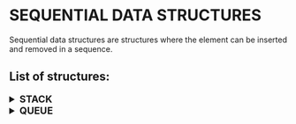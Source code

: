 # SEQUENTIAL DATA STRUCTURES

Sequential data structures are structures where the element can be inserted and removed in a sequence.

## List of structures:

<details>

<summary style="font-size: 1.25em; font-weight: bold">STACK</summary>

The stack is a last element in and first out data structure that can be customized using the preprocessor.

```c++
// macro settings to define stack properties before including library
#define STACK_DATA_TYPE [type]   // defines the data type to store
#define STACK_SIZE      [size]   // defines the maximum positive array size
#define STACK_ASSERT    [assert] // defines the assert function for invalid states
#include "stack.h"
```

The stack structure is made out of the array that stores the elements and a size variable to get the current element count.

```c++
typedef struct stack {
    STACK_DATA_TYPE elements[STACK_SIZE]; // elements array
    size_t size;                          // size of stack
} stack_s;
```

### Create

Creates an empty stack structure.

```c++
stack_s create_stack(void);
```

```c++
#define STACK_DATA_TYPE int
#include "stack.h"

int main() {
    stack_s stack = create_stack();
    
    // do something
    
    return 0;
}
```

### Destroy

Destroys stack and all elements in it.

```c++
typedef void (*destroy_stack_fn) (STACK_DATA_TYPE * element);
void destroy_stack(stack_s * stack, const destroy_stack_fn destroy);
```

```c++
#define STACK_DATA_TYPE char*
#include "stack.h"

#include <stdlib.h>

void destroy_string(STACK_DATA_TYPE * string) {
    free(*string);
    (*string) = NULL;
}

int main() {
    stack_s stack = create_stack();
    
    // do something
    
    destroy_stack(&stack, destroy_string);
    
    return 0;
}
```

### Clear

Clears all elements in stack.

```c++
typedef void (*destroy_stack_fn) (STACK_DATA_TYPE * element);
void clear_stack(stack_s * stack, const destroy_stack_fn destroy);
```

```c++
#define STACK_DATA_TYPE char*
#include "stack.h"

#include <stdlib.h>

void destroy_string(STACK_DATA_TYPE * string) {
    free(*string);
    (*string) = NULL;
}

int main() {
    stack_s stack = create_stack();
    
    // do something
    
    clear_stack(&stack, destroy_string);
    
    // do something anew
    
    destroy_stack(&stack, destroy_string);
    
    return 0;
}
```

### Is empty

Checks if stack is empty.

```c++
bool is_empty_stack(const stack_s * stack);
```

```c++
#define STACK_DATA_TYPE int
#include "stack.h"

int main() {
    stack_s stack = create_stack();
    
    // do something
    
    while (!is_empty_stack(&stack)) {
        // do something while stack is not empty
    }

    return 0;
}
```

### Is full

Checks if stack is full.

```c++
bool is_full_stack(const stack_s * stack);
```

```c++
#define STACK_DATA_TYPE int
#include "stack.h"

int main() {
    stack_s stack = create_stack();
        
    while (!is_full_stack(&stack)) {
        // do something while stack is not full
    }

    return 0;
}
```

### Peep

Gets element at the top of the stack without removing it.

```c++
STACK_DATA_TYPE peep_stack(const stack_s * stack);
```

```c++
#define STACK_DATA_TYPE int
#include "stack.h"

int main() {
    stack_s stack = create_stack();
    
    // do something
    
    STACK_DATA_TYPE element = peep_stack(&stack);
    
    // do something with top element

    return 0;
}
```

### Push

Pushes the element to the top of the stack.

```c++
void push_stack(stack_s * stack, const STACK_DATA_TYPE element);
```

```c++
#define STACK_DATA_TYPE int
#include "stack.h"

int main() {
    stack_s stack = create_stack();
    
    STACK_DATA_TYPE element = { 0 };
    push_stack(&stack, element);
    
    // do something

    return 0;
}
```

### Pop

Pops and removes the element at the top of the stack.

```c++
STACK_DATA_TYPE pop_stack(stack_s * stack);
```

```c++
#define STACK_DATA_TYPE int
#include "stack.h"

int main() {
    stack_s stack = create_stack();
    
    // do something
    
    STACK_DATA_TYPE element = pop_stack(&stack);
    
    // do something with removed element

    return 0;
}
```

### Copy

Copies the stack and all its elements into a new structure.

```c++
typedef STACK_DATA_TYPE (*copy_stack_fn) (const STACK_DATA_TYPE element);
stack_s copy_stack(const stack_s * stack, const copy_stack_fn copy);
```

```c++
#define STACK_DATA_TYPE int
#include "stack.h"

STACK_DATA_TYPE copy_int(const STACK_DATA_TYPE integer) {
    return integer;
}

int main() {
    stack_s stack = create_stack();
    
    // do something
    
    stack_s copy = copy_stack(&stack, copy_int);
    
    // do something with stack and copy

    return 0;
}
```

### Foreach

Iterates over and operates on each element in structure using generic arguments.

```c++
typedef bool (*operate_stack_fn) (STACK_DATA_TYPE * element, void * args);
void foreach_stack(stack_s * stack, const operate_stack_fn operate, void * args);
```

```c++
#define STACK_DATA_TYPE int
#include "stack.h"

bool increment(STACK_DATA_TYPE * integer, void * value) {
    int * true_value = value;
    (*integer) += (*true_value);
    
    return true; // to iterate over each element
}

int main() {
    stack_s stack = create_stack();
    
    // do something
    
    int value = 42;
    foreach_stack(&stack, increment, &value);
    
    // do something with incremented stack elements

    return 0;
}
```

### Map

Map function that maps elements into array and manages it using size and args.

```c++
void (*manage_stack_fn) (STACK_DATA_TYPE * array, const size_t size, void * args);
void map_stack(stack_s * stack, const manage_stack_fn manage, void * args);
```

```c++
#define STACK_DATA_TYPE int
#include "stack.h"

#include <stdlib.h>

int compare_int(const void * a, const void * b) {
    return (*(STACK_DATA_TYPE*)(a)) - (*(STACK_DATA_TYPE*)(b));
}

void sort_int(STACK_DATA_TYPE * array, const size_t size, void * compare) {
    qsort(array, size, sizeof(STACK_DATA_TYPE), compare);
}

int main() {
    stack_s stack = create_stack();
    
    // do something
    
    map_stack(&stack, sort_int, compare_int);
    
    // do something with sorted stack elements

    return 0;
}
```

</details>

<details>

<summary style="font-size: 1.25em; font-weight: bold">QUEUE</summary>

The queue is a first element in and first out data structure that can be customized using the preprocessor.

```c++
// macro settings to define queue properties before including library
#define QUEUE_DATA_TYPE [type]   // defines the data type to store
#define QUEUE_SIZE      [size]   // defines the maximum positive array size
#define QUEUE_ASSERT    [assert] // defines the assert function for invalid states
#include "queue.h"
```

The queue structure is made out of the array that stores the elements, a size variable to get the current element count and a current index to retrieve the first added element. The structure relies on a circular array mechanism.

```c++
typedef struct queue {
    QUEUE_DATA_TYPE elements[QUEUE_SIZE]; // elements array
    size_t size;                          // size of structure
    size_t current;                       // current index of first element
} queue_s;

```

### Create

Creates an empty queue structure.

```c++
queue_s create_queue(void);
```

```c++
#define QUEUE_DATA_TYPE int
#include "queue.h"

int main() {
    queue_s queue = create_queue();
    
    // do something
    
    return 0;
}
```

### Destroy

Destroys queue and all elements in it.

```c++
typedef void (*destroy_queue_fn) (QUEUE_DATA_TYPE * element);
void destroy_queue(queue_s * queue, const destroy_queue_fn destroy);
```

```c++
#define QUEUE_DATA_TYPE char*
#include "queue.h"

#include <stdlib.h>

void destroy_string(QUEUE_DATA_TYPE * string) {
    free(*string);
    (*string) = NULL;
}

int main() {
    queue_s queue = create_queue();
    
    // do something
    
    destroy_queue(&queue, destroy_string);
    
    return 0;
}
```

### Clear

Clears all elements in queue.

```c++
typedef void (*destroy_queue_fn) (QUEUE_DATA_TYPE * element);
void clear_queue(queue_s * queue, const destroy_queue_fn destroy);
```

```c++
#define QUEUE_DATA_TYPE char*
#include "queue.h"

#include <stdlib.h>

void destroy_string(QUEUE_DATA_TYPE * string) {
    free(*string);
    (*string) = NULL;
}

int main() {
    queue_s queue = create_queue();
    
    // do something
    
    clear_queue(&queue, destroy_string);
    
    // do something anew
    
    destroy_queue(&queue, destroy_string);
    
    return 0;
}
```

### Is empty

Checks if queue is empty.

```c++
bool is_empty_queue(const queue_s * queue);
```

```c++
#define QUEUE_DATA_TYPE int
#include "queue.h"

int main() {
    queue_s queue = create_queue();
    
    // do something
    
    while (!is_empty_queue(&queue)) {
        // do something while queue is not empty
    }

    return 0;
}
```

### Is full

Checks if queue is full.

```c++
bool is_full_queue(const queue_s * queue);
```

```c++
#define QUEUE_DATA_TYPE int
#include "queue.h"

int main() {
    queue_s queue = create_queue();
        
    while (!is_full_queue(&queue)) {
        // do something while queue is not full
    }

    return 0;
}
```

### Peek

Gets element at the beginning of the queue without removing it.

```c++
QUEUE_DATA_TYPE peek_queue(const queue_s * queue);
```

```c++
#define QUEUE_DATA_TYPE int
#include "queue.h"

int main() {
    queue_s queue = create_queue();
    
    // do something
    
    QUEUE_DATA_TYPE element = peek_queue(&queue);
    
    // do something with top element

    return 0;
}
```

### Enqueue

Enqueues the element to the end of the queue.

```c++
void enqueue_queue(queue_s * queue, const QUEUE_DATA_TYPE element);
```

```c++
#define QUEUE_DATA_TYPE int
#include "queue.h"

int main() {
    queue_s queue = create_queue();
    
    QUEUE_DATA_TYPE element = { 0 };
    enqueue_queue(&queue, element);
    
    // do something

    return 0;
}
```

### Dequeue

Dequeues and removes the element at the beginning of the queue.

```c++
QUEUE_DATA_TYPE dequeue_queue(queue_s * queue);
```

```c++
#define QUEUE_DATA_TYPE int
#include "queue.h"

int main() {
    queue_s queue = create_queue();
    
    // do something
    
    QUEUE_DATA_TYPE element = dequeue_queue(&queue);
    
    // do something with removed element

    return 0;
}
```

### Copy

Copies the queue and all its elements into a new structure.

```c++
typedef QUEUE_DATA_TYPE (*copy_queue_fn) (const QUEUE_DATA_TYPE element);
queue_s copy_queue(const queue_s * queue, const copy_queue_fn copy);
```

```c++
#define QUEUE_DATA_TYPE int
#include "queue.h"

QUEUE_DATA_TYPE copy_int(const QUEUE_DATA_TYPE integer) {
    return integer;
}

int main() {
    queue_s queue = create_queue();
    
    // do something
    
    queue_s copy = copy_queue(&queue, copy_int);
    
    // do something with queue and copy

    return 0;
}
```

### Foreach

Iterates over and operates on each element in structure using generic arguments.

```c++
typedef bool (*operate_queue_fn) (QUEUE_DATA_TYPE * element, void * args);
void foreach_queue(queue_s * queue, const operate_queue_fn operate, void * args);
```

```c++
#define QUEUE_DATA_TYPE int
#include "queue.h"

bool increment(QUEUE_DATA_TYPE * integer, void * value) {
    int * true_value = value;
    (*integer) += (*true_value);
    
    return true; // to iterate over each element
}

int main() {
    queue_s queue = create_queue();
    
    // do something
    
    int value = 42;
    foreach_queue(&queue, increment, &value);
    
    // do something with incremented queue elements

    return 0;
}
```

### Map

Map function that maps elements into array and manages it using size and args.

```c++
void (*manage_queue_fn) (QUEUE_DATA_TYPE * array, const size_t size, void * args);
void map_queue(queue_s * queue, const manage_queue_fn manage, void * args);
```

```c++
#define QUEUE_DATA_TYPE int
#include "queue.h"

#include <stdlib.h>

int compare_int(const void * a, const void * b) {
    return (*(QUEUE_DATA_TYPE*)(a)) - (*(QUEUE_DATA_TYPE*)(b));
}

void sort_int(QUEUE_DATA_TYPE * array, const size_t size, void * compare) {
    qsort(array, size, sizeof(QUEUE_DATA_TYPE), compare);
}

int main() {
    queue_s queue = create_queue();
    
    // do something
    
    map_queue(&queue, sort_int, compare_int);
    
    // do something with sorted queue elements

    return 0;
}
```

</details>
